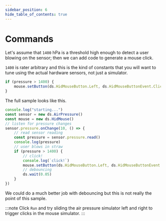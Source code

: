 ```yaml
---
sidebar_position: 6
hide_table_of_contents: true
---
```


# Commands

Let's assume that `1400` hPa is a threshold high enough
to detect a user blowing on the sensor; then we
can add code to generate a mouse click.

`1400` is rater arbitrary and this is the kind of constants
that you will want to tune using the actual hardware sensors,
not just a simulator.

```ts no-build no-run
if (pressure > 1400) {
    mouse.setButton(ds.HidMouseButton.Left, ds.HidMouseButtonEvent.Click)
}
```

The full sample looks like this.

```ts
console.log("starting...")
const sensor = new ds.AirPressure()
const mouse = new ds.HidMouse()
// listen for pressure changes
sensor.pressure.onChange(10, () => {
    // read sensor reading
    const pressure = sensor.pressure.read()
    console.log(pressure)
    // user blows in straw
    if (pressure > 1400) {
        // click!
        console.log(`click!`)
        mouse.setButton(ds.HidMouseButton.Left, ds.HidMouseButtonEvent.Click)
        // debouncing
        ds.wait(0.05)
    }
})
```

We could do a much better job with debouncing but this
is not really the point of this sample.

:::note
Click `Run` and try sliding the air pressure simulator left
and right to trigger clicks in the mouse simulator.
:::

